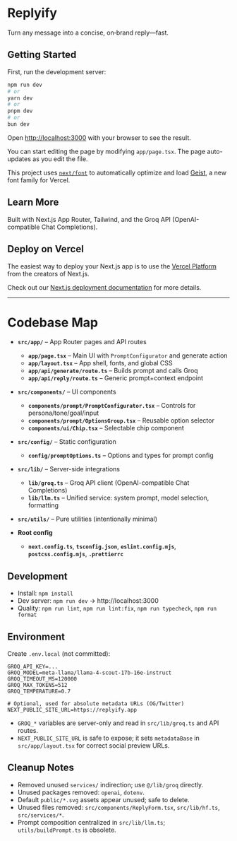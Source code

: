 # Replyify

Turn any message into a concise, on‑brand reply—fast.

## Getting Started

First, run the development server:

```bash
npm run dev
# or
yarn dev
# or
pnpm dev
# or
bun dev
```

Open [http://localhost:3000](http://localhost:3000) with your browser to see the result.

You can start editing the page by modifying `app/page.tsx`. The page auto-updates as you edit the file.

This project uses [`next/font`](https://nextjs.org/docs/app/building-your-application/optimizing/fonts) to automatically optimize and load [Geist](https://vercel.com/font), a new font family for Vercel.

## Learn More

Built with Next.js App Router, Tailwind, and the Groq API (OpenAI-compatible Chat Completions).

## Deploy on Vercel

The easiest way to deploy your Next.js app is to use the [Vercel Platform](https://vercel.com/new?utm_medium=default-template&filter=next.js&utm_source=create-next-app&utm_campaign=create-next-app-readme) from the creators of Next.js.

Check out our [Next.js deployment documentation](https://nextjs.org/docs/app/building-your-application/deploying) for more details.

---

# Codebase Map

- __`src/app/`__ – App Router pages and API routes
  - __`app/page.tsx`__ – Main UI with `PromptConfigurator` and generate action
  - __`app/layout.tsx`__ – App shell, fonts, and global CSS
  - __`app/api/generate/route.ts`__ – Builds prompt and calls Groq
  - __`app/api/reply/route.ts`__ – Generic prompt+context endpoint

- __`src/components/`__ – UI components
  - __`components/prompt/PromptConfigurator.tsx`__ – Controls for persona/tone/goal/input
  - __`components/prompt/OptionsGroup.tsx`__ – Reusable option selector
  - __`components/ui/Chip.tsx`__ – Selectable chip component

- __`src/config/`__ – Static configuration
  - __`config/promptOptions.ts`__ – Options and types for prompt config

- __`src/lib/`__ – Server-side integrations
  - __`lib/groq.ts`__ – Groq API client (OpenAI-compatible Chat Completions)
  - __`lib/llm.ts`__ – Unified service: system prompt, model selection, formatting

- __`src/utils/`__ – Pure utilities (intentionally minimal)

- __Root config__
  - __`next.config.ts`__, __`tsconfig.json`__, __`eslint.config.mjs`__, __`postcss.config.mjs`__, __`.prettierrc`__

## Development

- Install: `npm install`
- Dev server: `npm run dev` → http://localhost:3000
- Quality: `npm run lint`, `npm run lint:fix`, `npm run typecheck`, `npm run format`

## Environment

Create `.env.local` (not committed):

```
GROQ_API_KEY=...
GROQ_MODEL=meta-llama/llama-4-scout-17b-16e-instruct
GROQ_TIMEOUT_MS=120000
GROQ_MAX_TOKENS=512
GROQ_TEMPERATURE=0.7

# Optional, used for absolute metadata URLs (OG/Twitter)
NEXT_PUBLIC_SITE_URL=https://replyify.app
```

- `GROQ_*` variables are server-only and read in `src/lib/groq.ts` and API routes.
- `NEXT_PUBLIC_SITE_URL` is safe to expose; it sets `metadataBase` in `src/app/layout.tsx` for correct social preview URLs.

## Cleanup Notes

- Removed unused `services/` indirection; use `@/lib/groq` directly.
- Unused packages removed: `openai`, `dotenv`.
- Default `public/*.svg` assets appear unused; safe to delete.
- Unused files removed: `src/components/ReplyForm.tsx`, `src/lib/hf.ts`, `src/services/*`.
- Prompt composition centralized in `src/lib/llm.ts`; `utils/buildPrompt.ts` is obsolete.
